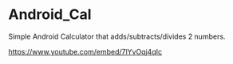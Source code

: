# Android_Cal
Simple Android Calculator that adds/subtracts/divides 2 numbers.

https://www.youtube.com/embed/7lYvOqj4qIc
